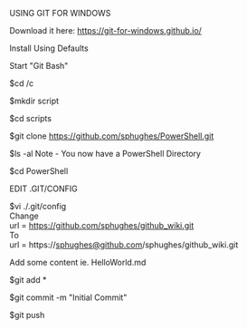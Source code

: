 USING GIT FOR WINDOWS 

Download it here:
https://git-for-windows.github.io/

Install Using Defaults


Start "Git Bash"

$cd /c

$mkdir script

$cd scripts

$git clone https://github.com/sphughes/PowerShell.git

$ls -al 
   Note - You now have a PowerShell Directory
   
$cd PowerShell


EDIT .GIT/CONFIG

$vi ./.git/config  
   Change  
     url = https://github.com/sphughes/github_wiki.git  
   To  
     url = https://sphughes@github.com/sphughes/github_wiki.git
	 
Add some content ie. HelloWorld.md
	 
$git add *

$git commit -m "Initial Commit"

$git push


